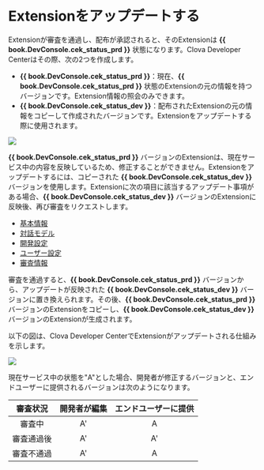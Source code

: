 # Extensionをアップデートする

Extensionが審査を通過し、配布が承認されると、そのExtensionは **{{ book.DevConsole.cek_status_prd }}** 状態になります。Clova Developer Centerはその際、次の2つを作成します。

* **{{ book.DevConsole.cek_status_prd }}**：現在、**{{ book.DevConsole.cek_status_prd }}** 状態のExtensionの元の情報を持つバージョンです。Extension情報の照会のみできます。
* **{{ book.DevConsole.cek_status_dev }}**：配布されたExtensionの元の情報をコピーして作成されたバージョンです。Extensionをアップデートする際に使用されます。

![](/DevConsole/Resources/Images/DevConsole-Extension_List_After_Submission.png)

**{{ book.DevConsole.cek_status_prd }}** バージョンのExtensionは、現在サービス中の内容を反映しているため、修正することができません。Extensionをアップデートするには、コピーされた **{{ book.DevConsole.cek_status_dev }}** バージョンを使用します。Extensionに次の項目に該当するアップデート事項がある場合、**{{ book.DevConsole.cek_status_dev }}** バージョンのExtensionに反映後、再び審査をリクエストします。
* [基本情報](/DevConsole/Guides/CEK/Register_Extension.md#InputSkillInfo)
* [対話モデル](/DevConsole/Guides/CEK/Register_Extension.md#RegisterInteractionModel)
* [開発設定](/DevConsole/Guides/CEK/Register_Extension.md#SetDevConfiguration)
* [ユーザー設定](/DevConsole/Guides/CEK/Register_Extension.md#SetUserConfiguration)
* [審査情報](/DevConsole/Guides/CEK/Deploy_Extension.md#InputReviewInfo)

審査を通過すると、**{{ book.DevConsole.cek_status_prd }}** バージョンから、アップデートが反映された **{{ book.DevConsole.cek_status_dev }}** バージョンに置き換えられます。その後、**{{ book.DevConsole.cek_status_prd }}** バージョンのExtensionをコピーし、**{{ book.DevConsole.cek_status_dev }}** バージョンのExtensionが生成されます。

以下の図は、Clova Developer CenterでExtensionがアップデートされる仕組みを示します。

![](/DevConsole/Resources/Images/DevConsole-Branch_Chart_For_Extension_Update.png)

現在サービス中の状態を"A"とした場合、開発者が修正するバージョンと、エンドユーザーに提供されるバージョンは次のようになります。

|  審査状況  | 開発者が編集 | エンドユーザーに提供 |
| :--------: | :----------: | :------------------: |
|   審査中   |      A'      |          A           |
| 審査通過後 |      A'      |          A'          |
| 審査不通過 |      A'      |          A           |

